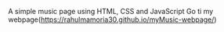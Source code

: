 A simple music page using HTML, CSS and JavaScript
Go ti my webpage(https://rahulmamoria30.github.io/myMusic-webpage/)
